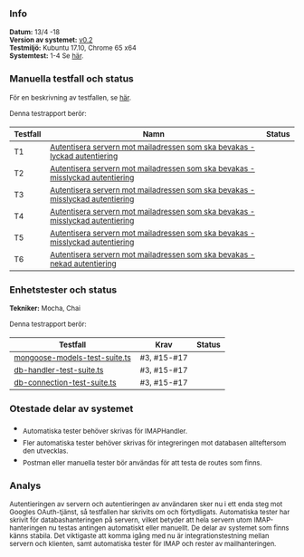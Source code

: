 ### Info
<sub>**Datum:** 13/4 -18</sub>  
<sub>**Version av systemet:** [v0.2](https://github.com/1dv611-futurum-project/futurum-project/releases/tag/0.2)</sub>  
<sub>**Testmiljö:**  Kubuntu 17.10, Chrome 65 x64</sub>  
<sub>**Systemtest:** 1-4 Se [här](https://github.com/1dv611-futurum-project/dokumentation/blob/master/inlämningar/elaboration/Testspecifikation.md).</sub>  

### Manuella testfall och status
<sub>För en beskrivning av testfallen, se [här](https://github.com/1dv611-futurum-project/dokumentation/blob/master/inlämningar/elaboration/Testspecifikation.md).</sub>    

<sub>Denna testrapport berör:</sub>  

|<sub>Testfall</sub>|<sub>Namn</sub>|<sub>Status</sub>|
|----|--------|------------|
|<sub>T1</sub>|<sub>[Autentisera servern mot mailadressen som ska bevakas - lyckad autentiering](https://github.com/1dv611-futurum-project/dokumentation/blob/master/inlämningar/elaboration/Testspecifikation.md)</sub>|<sub><img src="https://upload.wikimedia.org/wikipedia/commons/thumb/5/50/Yes_Check_Circle.svg/2000px-Yes_Check_Circle.svg.png" width="15"></sub>|
|<sub>T2</sub>|<sub>[Autentisera servern mot mailadressen som ska bevakas - misslyckad autentiering](https://github.com/1dv611-futurum-project/dokumentation/blob/master/inlämningar/elaboration/Testspecifikation.md)</sub>|<sub><img src="https://upload.wikimedia.org/wikipedia/commons/thumb/5/50/Yes_Check_Circle.svg/2000px-Yes_Check_Circle.svg.png" width="15"></sub>|
|<sub>T3</sub>|<sub>[Autentisera servern mot mailadressen som ska bevakas - misslyckad autentiering](https://github.com/1dv611-futurum-project/dokumentation/blob/master/inlämningar/elaboration/Testspecifikation.md)</sub>|<sub><img src="https://upload.wikimedia.org/wikipedia/commons/thumb/5/50/Yes_Check_Circle.svg/2000px-Yes_Check_Circle.svg.png" width="15"></sub>|
|<sub>T4</sub>|<sub>[Autentisera servern mot mailadressen som ska bevakas - misslyckad autentiering](https://github.com/1dv611-futurum-project/dokumentation/blob/master/inlämningar/elaboration/Testspecifikation.md)</sub>|<sub><img src="https://upload.wikimedia.org/wikipedia/commons/thumb/5/50/Yes_Check_Circle.svg/2000px-Yes_Check_Circle.svg.png" width="15"></sub>|
|<sub>T5</sub>|<sub>[Autentisera servern mot mailadressen som ska bevakas - misslyckad autentiering](https://github.com/1dv611-futurum-project/dokumentation/blob/master/inlämningar/elaboration/Testspecifikation.md)</sub>|<sub><img src="https://upload.wikimedia.org/wikipedia/commons/thumb/5/50/Yes_Check_Circle.svg/2000px-Yes_Check_Circle.svg.png" width="15"></sub>|
|<sub>T6</sub>|<sub>[Autentisera servern mot mailadressen som ska bevakas - nekad autentiering](https://github.com/1dv611-futurum-project/dokumentation/blob/master/inlämningar/elaboration/Testspecifikation.md)</sub>|<sub><img src="https://upload.wikimedia.org/wikipedia/commons/thumb/5/50/Yes_Check_Circle.svg/2000px-Yes_Check_Circle.svg.png" width="15"></sub>|

### Enhetstester och status
<sub>**Tekniker:** Mocha, Chai </sub>  

<sub>Denna testrapport berör:</sub>  

|<sub>Testfall</sub>|<sub>Krav</sub>|<sub>Status</sub>|
|----|--------|------------|
|<sub>[mongoose-models-test-suite.ts](https://github.com/1dv611-futurum-project/futurum-project/blob/server/services/node/test/db-tests/mongoose-models-test-suite.ts)</sub>|<sub>#3, #15-#17</sub>|<sub><img src="https://upload.wikimedia.org/wikipedia/commons/thumb/5/50/Yes_Check_Circle.svg/2000px-Yes_Check_Circle.svg.png" width="15"></sub>|
|<sub>[db-handler-test-suite.ts](https://github.com/1dv611-futurum-project/futurum-project/blob/server/services/node/test/db-tests/db-handler-test-suite.ts)</sub>|<sub>#3, #15-#17</sub>|<sub><img src="https://upload.wikimedia.org/wikipedia/commons/thumb/5/50/Yes_Check_Circle.svg/2000px-Yes_Check_Circle.svg.png" width="15"></sub>|
|<sub>[db-connection-test-suite.ts](https://github.com/1dv611-futurum-project/futurum-project/blob/server/services/node/test/db-tests/db-connection-test-suite.ts)</sub>|<sub>#3, #15-#17</sub>|<sub><img src="https://upload.wikimedia.org/wikipedia/commons/thumb/5/50/Yes_Check_Circle.svg/2000px-Yes_Check_Circle.svg.png" width="15"></sub>|

### Otestade delar av systemet
* <sub>Automatiska tester behöver skrivas för IMAPHandler.</sub>  
* <sub>Fler automatiska tester behöver skrivas för integreringen mot databasen allteftersom den utvecklas.</sub>  
* <sub>Postman eller manuella tester bör användas för att testa de routes som finns.</sub>  

### Analys
<sub>Autentieringen av servern och autentieringen av användaren sker nu i ett enda steg mot Googles OAuth-tjänst, så testfallen har skrivits om och förtydligats. Automatiska tester har skrivit för databashanteringen på servern, vilket betyder att hela servern utom IMAP-hanteringen nu testas antingen automatiskt eller manuellt. De delar av systemet som finns känns stabila. Det viktigaste att komma igång med nu är integrationstestning mellan servern och klienten, samt automatiska tester för IMAP och rester av mailhanteringen.</sub>
